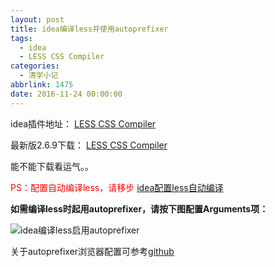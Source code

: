 ```yaml
---
layout: post
title: idea编译less并使用autoprefixer
tags:
  - idea
  - LESS CSS Compiler
categories:
  - 清学小记
abbrlink: 1475
date: 2016-11-24 00:00:00
---
```


idea插件地址： [LESS CSS Compiler](https://plugins.jetbrains.com/plugin?pr=&pluginId=7059 "LESS CSS Compiler")

最新版2.6.9下载： [LESS CSS Compiler](https://plugins.jetbrains.com/plugin/download?pr=&updateId=14973 "LESS CSS Compiler")

能不能下载看运气。。

<span style="color: red;">PS：配置自动编译less，请移步</span> [idea配置less自动编译](http://www.bmqy.net/55120.html "idea配置less自动编译")

**如需编译less时起用autoprefixer，请按下图配置Arguments项：**

![idea编译less启用autoprefixer](http://image.bmqy.net/upload/20200604180247.png)

关于autoprefixer浏览器配置可参考[github](https://github.com/browserslist/browserslist#full-list)
